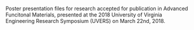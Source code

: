 Poster presentation files for research accepted for publication in Advanced Funcitonal Materials, 
presented at the 2018 University of Virginia Engineering Research Symposium (UVERS) on March 22nd, 2018. 
